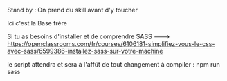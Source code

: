 Stand by : On prend du skill avant d'y toucher

Ici c'est la Base frère

Si tu as besoins d'installer et de comprendre SASS
---> https://openclassrooms.com/fr/courses/6106181-simplifiez-vous-le-css-avec-sass/6599386-installez-sass-sur-votre-machine

le script attendra et sera à l'affût de tout changement à compiler : npm run sass
